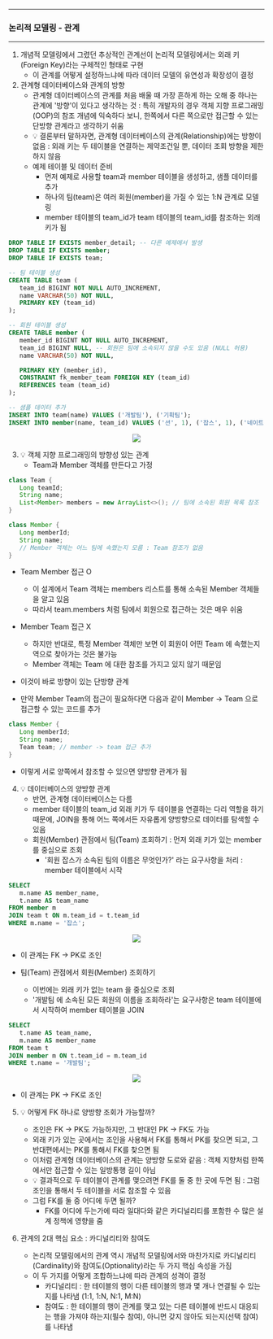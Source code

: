 -----
### 논리적 모델링 - 관계
-----
1. 개념적 모델링에서 그렸던 추상적인 관계선이 논리적 모델링에서는 외래 키(Foreign Key)라는 구체적인 형태로 구현
   - 이 관계를 어떻게 설정하느냐에 따라 데이터 모델의 유연성과 확장성이 결정
2. 관계형 데이터베이스와 관계의 방향
   - 관계형 데이터베이스의 관계를 처음 배울 때 가장 흔하게 하는 오해 중 하나는 관계에 '방향'이 있다고 생각하는 것 : 특히 개발자의 경우 객체 지향 프로그래밍(OOP)의 참조 개념에 익숙하다 보니, 한쪽에서 다른 쪽으로만 접근할 수 있는 단방향 관계라고 생각하기 쉬움
   - 💡 결론부터 말하자면, 관계형 데이터베이스의 관계(Relationship)에는 방향이 없음 : 외래 키는 두 테이블을 연결하는 제약조건일 뿐, 데이터 조회 방향을 제한하지 않음
   - 예제 테이블 및 데이터 준비
      + 먼저 예제로 사용할 team과 member 테이블을 생성하고, 샘플 데이터를 추가
      + 하나의 팀(team)은 여러 회원(member)을 가질 수 있는 1:N 관계로 모델링
      + member 테이블의 team_id가 team 테이블의 team_id를 참조하는 외래 키가 됨
```sql
DROP TABLE IF EXISTS member_detail; -- 다른 예제에서 발생
DROP TABLE IF EXISTS member;
DROP TABLE IF EXISTS team;

-- 팀 테이블 생성
CREATE TABLE team (
   team_id BIGINT NOT NULL AUTO_INCREMENT,
   name VARCHAR(50) NOT NULL,
   PRIMARY KEY (team_id)
);

-- 회원 테이블 생성
CREATE TABLE member (
   member_id BIGINT NOT NULL AUTO_INCREMENT,
   team_id BIGINT NULL, -- 회원은 팀에 소속되지 않을 수도 있음 (NULL 허용)
   name VARCHAR(50) NOT NULL,

   PRIMARY KEY (member_id),
   CONSTRAINT fk_member_team FOREIGN KEY (team_id)
   REFERENCES team (team_id)
);
```
```sql
-- 샘플 데이터 추가
INSERT INTO team(name) VALUES ('개발팀'), ('기획팀');
INSERT INTO member(name, team_id) VALUES ('션', 1), ('잡스', 1), ('네이트', 2);
```
<div align="center">
<img src="https://github.com/user-attachments/assets/8c5eaf4d-713d-46eb-800a-923df9d97a3d">
</div>

3. 💡 객체 지향 프로그래밍의 방향성 있는 관계
   - Team과 Member 객체를 만든다고 가정
```java
class Team {
   Long teamId;
   String name;
   List<Member> members = new ArrayList<>(); // 팀에 소속된 회원 목록 참조
}

class Member {
   Long memberId;
   String name;
   // Member 객체는 어느 팀에 속했는지 모름 : Team 참조가 없음
}
```
   - Team Member 접근 O
      + 이 설계에서 Team 객체는 members 리스트를 통해 소속된 Member 객체들을 알고 있음
      + 따라서 team.members 처럼 팀에서 회원으로 접근하는 것은 매우 쉬움

   - Member Team 접근 X
     + 하지만 반대로, 특정 Member 객체만 보면 이 회원이 어떤 Team 에 속했는지 역으로 찾아가는 것은 불가능
      + Member 객체는 Team 에 대한 참조를 가지고 있지 않기 때문임

   - 이것이 바로 방향이 있는 단방향 관계
   - 만약 Member Team의 접근이 필요하다면 다음과 같이 Member -> Team 으로 접근할 수 있는 코드를 추가
```java
class Member {
   Long memberId;
   String name;
   Team team; // member -> team 접근 추가
}
```
   - 이렇게 서로 양쪽에서 참조할 수 있으면 양방향 관계가 됨

4. 💡 데이터베이스의 양방향 관계
   - 반면, 관계형 데이터베이스는 다름
   - member 테이블의 team_id 외래 키가 두 테이블을 연결하는 다리 역할을 하기 때문에, JOIN을 통해 어느 쪽에서든 자유롭게 양방향으로 데이터를 탐색할 수 있음
   - 회원(Member) 관점에서 팀(Team) 조회하기 : 먼저 외래 키가 있는 member를 중심으로 조회
     + '회원 잡스가 소속된 팀의 이름은 무엇인가?' 라는 요구사항을 처리 : member 테이블에서 시작
```sql
SELECT
   m.name AS member_name,
   t.name AS team_name
FROM member m
JOIN team t ON m.team_id = t.team_id
WHERE m.name = '잡스';
```
<div align="center">
<img src="https://github.com/user-attachments/assets/a593c57b-f551-4b0e-af8f-a3fb5dff2013">
</div>

   - 이 관계는 FK → PK로 조인

   - 팀(Team) 관점에서 회원(Member) 조회하기
     + 이번에는 외래 키가 없는 team 을 중심으로 조회
     + '개발팀 에 소속된 모든 회원의 이름을 조회하라'는 요구사항은 team 테이블에서 시작하여 member 테이블을 JOIN
```sql
SELECT
   t.name AS team_name,
   m.name AS member_name
FROM team t
JOIN member m ON t.team_id = m.team_id
WHERE t.name = '개발팀';
```
<div align="center">
<img src="https://github.com/user-attachments/assets/0309660b-f9a5-4e5a-bce0-ac4ca9a9e22a">
</div>

   - 이 관계는 PK → FK로 조인

5. 💡 어떻게 FK 하나로 양방향 조회가 가능할까?
   - 조인은 FK → PK도 가능하지만, 그 반대인 PK → FK도 가능
   - 외래 키가 있는 곳에서는 조인을 사용해서 FK를 통해서 PK를 찾으면 되고, 그 반대편에서는 PK를 통해서 FK를 찾으면 됨
   - 이처럼 관계형 데이터베이스의 관계는 양방향 도로와 같음 : 객체 지향처럼 한쪽에서만 접근할 수 있는 일방통행 길이 아님
   - 💡 결과적으로 두 테이블이 관계를 맺으려면 FK를 둘 중 한 곳에 두면 됨 : 그럼 조인을 통해서 두 테이블을 서로 참조할 수 있음
   - 그럼 FK를 둘 중 어디에 두면 될까?
     + FK를 어디에 두는가에 따라 일대다와 같은 카디널리티를 포함한 수 많은 설계 정책에 영향을 줌

6. 관계의 2대 핵심 요소 : 카디널리티와 참여도
   - 논리적 모델링에서의 관계 역시 개념적 모델링에서와 마찬가지로 카디널리티(Cardinality)와 참여도(Optionality)라는 두 가지 핵심 속성을 가짐
   - 이 두 가지를 어떻게 조합하느냐에 따라 관계의 성격이 결정
      + 카디널리티 : 한 테이블의 행이 다른 테이블의 행과 몇 개나 연결될 수 있는지를 나타냄 (1:1, 1:N, N:1, M:N)
      + 참여도 : 한 테이블의 행이 관계를 맺고 있는 다른 테이블에 반드시 대응되는 행을 가져야 하는지(필수 참여), 아니면 갖지 않아도 되는지(선택 참여)를 나타냄

